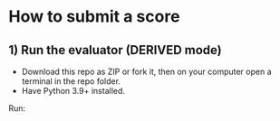 # How to submit a score

## 1) Run the evaluator (DERIVED mode)
- Download this repo as ZIP or fork it, then on your computer open a terminal in the repo folder.
- Have Python 3.9+ installed.

Run:
